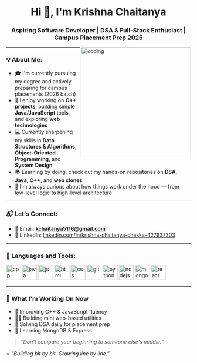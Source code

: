 <h1 align="center">Hi 👋, I'm Krishna Chaitanya</h1>
<h3 align="center">Aspiring Software Developer | DSA & Full-Stack Enthusiast | Campus Placement Prep 2025</h3>

<img align="right" alt="coding" width="300" src="https://cdn.dribbble.com/users/1162077/screenshots/3848914/programmer.gif">

---

### 💡 About Me:

- 🎓 I'm currently pursuing my degree and actively preparing for campus placements (2026 batch)
- 🚀 I enjoy working on **C++ projects**, building simple **Java/JavaScript** tools, and exploring **web technologies**
- 💻 Currently sharpening my skills in **Data Structures & Algorithms**, **Object-Oriented Programming**, and **System Design**
- 📚 Learning by doing: check out my hands-on repositories on **DSA**, **Java**, **C++**, and **web clones**
- 🧠 I'm always curious about how things work under the hood — from low-level logic to high-level architecture

---

### 📬 Let's Connect:

- 📧 Email: **kchaitanya5116@gmail.com**
- 💼 LinkedIn: [linkedin.com/in/krishna-chaitanya-chakka-427937303](https://www.linkedin.com/in/krishna-chaitanya-chakka-427937303/)

---

### 🚀 Languages and Tools:

<p align="left">
  <img src="https://cdn.jsdelivr.net/gh/devicons/devicon/icons/cplusplus/cplusplus-original.svg" alt="cpp" width="40" height="40"/>
  <img src="https://cdn.jsdelivr.net/gh/devicons/devicon/icons/java/java-original.svg" alt="java" width="40" height="40"/>
  <img src="https://cdn.jsdelivr.net/gh/devicons/devicon/icons/javascript/javascript-original.svg" alt="js" width="40" height="40"/>
  <img src="https://cdn.jsdelivr.net/gh/devicons/devicon/icons/html5/html5-original.svg" alt="html" width="40" height="40"/>
  <img src="https://cdn.jsdelivr.net/gh/devicons/devicon/icons/css3/css3-original.svg" alt="css" width="40" height="40"/>
  <img src="https://cdn.jsdelivr.net/gh/devicons/devicon/icons/git/git-original.svg" alt="git" width="40" height="40"/>
  <img src="https://cdn.jsdelivr.net/gh/devicons/devicon/icons/python/python-original.svg" alt="python" width="40" height="40"/>
  <img src="https://cdn.jsdelivr.net/gh/devicons/devicon@latest/icons/nodejs/nodejs-original-wordmark.svg" alt="nodejs" width="40" height="40"/>
  <img src="https://cdn.jsdelivr.net/gh/devicons/devicon/icons/mongodb/mongodb-original.svg" alt="mongodb" width="40" height="40"/>
  <img src="https://cdn.jsdelivr.net/gh/devicons/devicon/icons/react/react-original.svg" alt="react" width="40" height="40"/>
</p>

---

### 📌 What I'm Working On Now

- 🔧 Improving C++ & JavaScript fluency
- ✍🏻 Building mini web-based utilities
- 📘 Solving DSA daily for placement prep
- 🎯 Learning MongoDB & Express

> _“Don't compare your beginning to someone else's middle.”_




⭐ _“Building bit by bit. Growing line by line.”_
